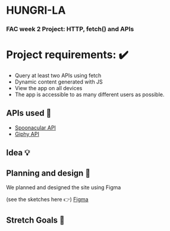 # HUNGRI-LA

### FAC week 2 Project: HTTP, fetch() and APIs



# Project requirements: ✔️	

- Query at least two APIs using fetch
- Dynamic content generated with JS
- View the app on all devices
- The app is accessible to as many different users as possible.


## APIs used 📢

- [Spoonacular API](https://spoonacular.com/food-api/docs#Search-Recipes-by-Ingredients)
- [Giphy API](https://developers.giphy.com/)

## Idea 💡

## Planning and design 🎨

We planned and designed the site using Figma

(see the sketches here 👉)
[Figma]( https://www.figma.com/file/Csn8nTNbjZbc6PFAfaJgDM/Hungri-la-sketches?node-id=2%3A2)


## Stretch Goals 🏹






